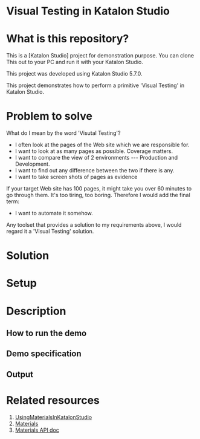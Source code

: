 Visual Testing in Katalon Studio
======

# What is this repository?

This is a [Katalon Studio] project for demonstration purpose. You can clone This
out to your PC and run it with your Katalon Studio.

This project was developed using Katalon Studio 5.7.0.

This project demonstrates how to perform a
primitive 'Visual Testing' in Katalon Studio.

# Problem to solve

What do I mean by the word 'Visutal Testing'?

- I often look at the pages of the Web site which we are responsible for.
- I want to look at as many pages as possible. Coverage matters.
- I want to compare the view of 2 environments --- Production and Development.
- I want to find out any difference between the two if there is any.
- I want to take screen shots of pages as evidence

If your target Web site has 100 pages, it might take you over 60 minutes to go through them. It's too tiring, too boring. Therefore I would add the final term:

- I want to automate it somehow.

Any toolset that provides a solution to my requirements above, I would regard it a 'Visual Testing' solution.


# Solution


# Setup

# Description

## How to run the demo

## Demo specification

## Output

# Related resources

1. [UsingMaterialsInKatalonStudio](https://github.com/kazurayam/UsingMaterialsInKatalonStudio)
2. [Materials](https://github.com/kazurayam/Materials)
3. [Materials API doc](https://kazurayam.github.io/Materials/)
